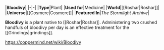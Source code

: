 |**Bloodivy**|
|-|-|
|**Type**|Plant|
|**Used for**|Medicine|
|**World**|[[Roshar\|Roshar]]|
|**Universe**|[[Cosmere\|Cosmere]]|
|**Featured In**|*The Stormlight Archive*|

**Bloodivy** is a plant native to [[Roshar\|Roshar]].
Administering two crushed handfuls of bloodivy per day is an effective treatment for the [[Grindings\|grindings]].



https://coppermind.net/wiki/Bloodivy